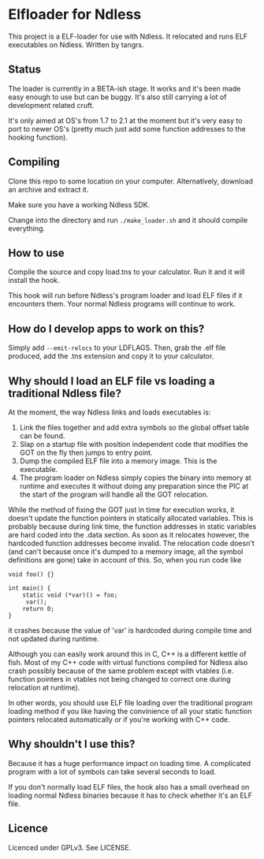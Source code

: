 # Elfloader for Ndless

This project is a ELF-loader for use with Ndless. It relocated and runs ELF executables on Ndless. Written by tangrs.

## Status

The loader is currently in a BETA-ish stage. It works and it's been made easy enough to use but can be buggy. It's also still carrying a lot of development related cruft.

It's only aimed at OS's from 1.7 to 2.1 at the moment but it's very easy to port to newer OS's (pretty much just add some function addresses to the hooking function).

## Compiling

Clone this repo to some location on your computer. Alternatively, download an archive and extract it.

Make sure you have a working Ndless SDK.

Change into the directory and run ```./make_loader.sh``` and it should compile everything.

## How to use

Compile the source and copy load.tns to your calculator. Run it and it will install the hook.

This hook will run before Ndless's program loader and load ELF files if it encounters them. Your normal Ndless programs will continue to work.

## How do I develop apps to work on this?

Simply add ```--emit-relocs``` to your LDFLAGS. Then, grab the .elf file produced, add the .tns extension and copy it to your calculator.

## Why should I load an ELF file vs loading a traditional Ndless file?

At the moment, the way Ndless links and loads executables is:

1. Link the files together and add extra symbols so the global offset table can be found.
2. Slap on a startup file with position independent code that modifies the GOT on the fly then jumps to entry point.
3. Dump the compiled ELF file into a memory image. This is the executable.
4. The program loader on Ndless simply copies the binary into memory at runtime and executes it without doing any preparation since the PIC at the start of the program will handle all the GOT relocation.

While the method of fixing the GOT just in time for execution works, it doesn't update the function pointers in statically allocated variables. This is probably because during link time, the function addresses in static variables are hard coded into the .data section. As soon as it relocates however, the hardcoded function addresses become invalid. The relocation code doesn't (and can't because once it's dumped to a memory image, all the symbol definitions are gone) take in account of this. So, when you run code like

    void foo() {}

    int main() {
        static void (*var)() = foo;
         var();
        return 0;
    }

it crashes because the value of 'var' is hardcoded during compile time and not updated during runtime.

Although you can easily work around this in C, C++ is a different kettle of fish. Most of my C++ code with virtual functions compiled for Ndless also crash possibly because of the same problem except with vtables (i.e. function pointers in vtables not being changed to correct one during relocation at runtime).

In other words, you should use ELF file loading over the traditional program loading method if you like having the convinience of all your static function pointers relocated automatically or if you're working with C++ code.

## Why shouldn't I use this?

Because it has a huge performance impact on loading time. A complicated program with a lot of symbols can take several seconds to load.

If you don't normally load ELF files, the hook also has a small overhead on loading normal Ndless binaries because it has to check whether it's an ELF file.

## Licence

Licenced under GPLv3. See LICENSE.